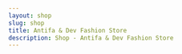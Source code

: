 ```yaml
---
layout: shop
slug: shop
title: Antifa & Dev Fashion Store
description: Shop - Antifa & Dev Fashion Store
---
```

